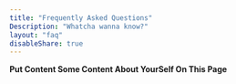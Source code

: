 ```yaml
---
title: "Frequently Asked Questions"
Description: "Whatcha wanna know?"
layout: "faq"
disableShare: true
---
```


**Put Content Some Content About YourSelf On This Page**